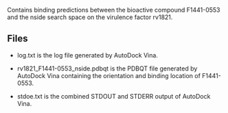 Contains binding predictions between the bioactive compound F1441-0553 and the nside search space on the virulence factor rv1821.

## Files

- log.txt is the log file generated by AutoDock Vina.

- rv1821_F1441-0553_nside.pdbqt is the PDBQT file generated by AutoDock Vina containing the orientation and binding location of F1441-0553.

- stdoe.txt is the combined STDOUT and STDERR output of AutoDock Vina.

